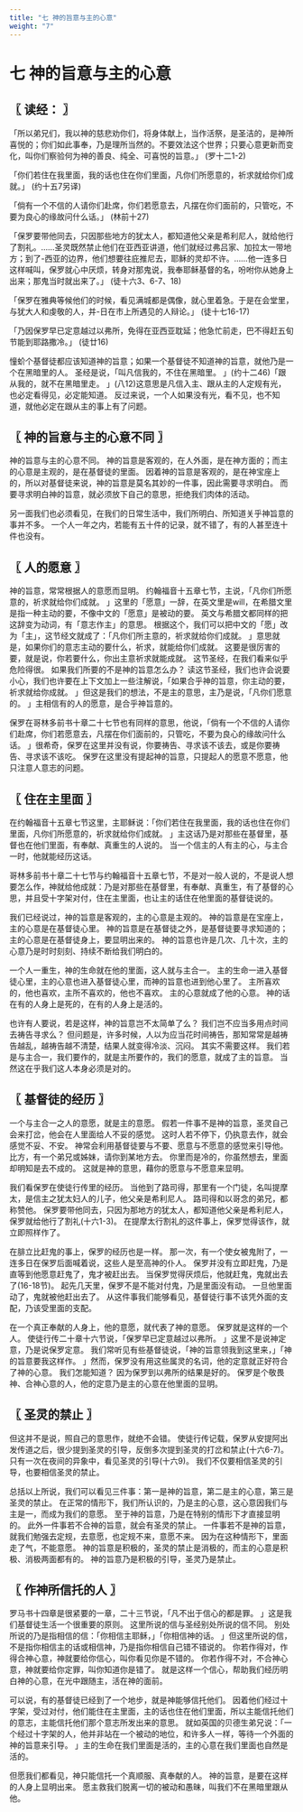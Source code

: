 ```yaml
---
title: "七 神的旨意与主的心意"
weight: "7"
---
```


# 七 神的旨意与主的心意


## 〖 读经： 〗

「所以弟兄们，我以神的慈悲劝你们，将身体献上，当作活祭，是圣洁的，是神所喜悦的；你们如此事奉，乃是理所当然的。不要效法这个世界；只要心意更新而变化，叫你们察验何为神的善良、纯全、可喜悦的旨意。」
(罗十二1-2)

「你们若住在我里面，我的话也住在你们里面，凡你们所愿意的，祈求就给你们成就。」
(约十五7另译)

「倘有一个不信的人请你们赴席，你们若愿意去，凡摆在你们面前的，只管吃，不要为良心的缘故问什么话。」
(林前十27)

「保罗要带他同去，只因那些地方的犹太人，都知道他父亲是希利尼人，就给他行了割礼。……圣灵既然禁止他们在亚西亚讲道，他们就经过弗吕家、加拉太一带地方；到了-西亚的边界，他们想要往庇推尼去，耶稣的灵却不许。……他一连多日这样喊叫，保罗就心中厌烦，转身对那鬼说，我奉耶稣基督的名，吩咐你从她身上出来；那鬼当时就出来了。」
(徒十六3、6-7、18)

「保罗在雅典等候他们的时候，看见满城都是偶像，就心里着急。于是在会堂里，与犹大人和虔敬的人，并-日在市上所遇见的人辩论。」
(徒十七16-17)

「乃因保罗早已定意越过以弗所，免得在亚西亚耽延；他急忙前走，巴不得赶五旬节能到耶路撒冷。」
(徒廿16)

憧蚧个基督徒都应该知道神的旨意；如果一个基督徒不知道神的旨意，就他乃是一个在黑暗里的人。
圣经是说，「叫凡信我的，不住在黑暗里。
」(约十二46)「跟从我的，就不在黑暗里走。
」(八12)这意思是凡信入主、跟从主的人定规有光，也必定看得见，必定能知道。
反过来说，一个人如果没有光，看不见，也不知道，就他必定在跟从主的事上有了问题。

## 〖 神的旨意与主的心意不同 〗

神的旨意与主的心意不同。
神的旨意是客观的，在人外面，是在神方面的；而主的心意是主观的，是在基督徒的里面。
因着神的旨意是客观的，是在神宝座上的，所以对基督徒来说，神的旨意是莫名其妙的一件事，因此需要寻求明白。
而要寻求明白神的旨意，就必须放下自己的意思，拒绝我们肉体的活动。

另一面我们也必须看见，在我们的日常生活中，我们所明白、所知道关乎神旨意的事并不多。
一个人一年之内，若能有五十件的记录，就不错了，有的人甚至连十件也没有。

## 〖 人的愿意 〗

神的旨意，常常根据人的意愿而显明。
约翰福音十五章七节，主说，「凡你们所愿意的，祈求就给你们成就。
」这里的「愿意」一辞，在英文里是will，在希腊文里是指一种主动的要，不像中文的「愿意」是被动的要。
英文与希腊文都同样的把这辞变为动词，有「意志作主」的意思。
根据这个，我们可以把中文的「愿」改为「主」，这节经文就成了：「凡你们所主意的，祈求就给你们成就。
」意思就是，如果你们的意志主动的要什么，祈求，就能给你们成就。
这要是很厉害的要，就是说，你若要什么，你出主意祈求就能成就。
这节圣经，在我们看来似乎危险得很。
如果我们所要的不是神的旨意怎么办？
读这节圣经，我们也许会说要小心，我们也许要在上下文加上一些注解说，「如果合乎神的旨意，你主动的要，祈求就给你成就。
」但这是我们的想法，不是主的意思，主乃是说，「凡你们愿意的。
」主相信有的人的愿意，是合乎神旨意的。

保罗在哥林多前书十章二十七节也有同样的意思，他说，「倘有一个不信的人请你们赴席，你们若愿意去，凡摆在你们面前的，只管吃，不要为良心的缘故问什么话。
」很希奇，保罗在这里并没有说，你要祷告、寻求该不该去，或是你要祷告、寻求该不该吃。
保罗在这里没有提起神的旨意，只提起人的愿意不愿意，他只注意人意志的问题。

## 〖 住在主里面 〗

在约翰福音十五章七节这里，主耶稣说：「你们若住在我里面，我的话也住在你们里面，凡你们所愿意的，祈求就给你们成就。
」主这话乃是对那些在基督里，基督也在他们里面，有奉献、真重生的人说的。
当一个信主的人有主的心，与主合一时，他就能经历这话。

哥林多前书十章二十七节与约翰福音十五章七节，不是对一般人说的，不是说人想要怎么作，神就给他成就：乃是对那些在基督里，有奉献、真重生，有了基督的心思，并且受十字架对付，住在主里面，也让主的话住在他里面的基督徒说的。

我们已经说过，神的旨意是客观的，主的心意是主观的。
神的旨意是在宝座上，主的心意是在基督徒心里。
神的旨意是在基督徒之外，是基督徒要寻求知道的；主的心意是在基督徒身上，要显明出来的。
神的旨意也许是几次、几十次，主的心意乃是时时刻刻、持续不断给我们明白的。

一个人一重生，神的生命就在他的里面，这人就与主合一。
主的生命一进入基督徒心里，主的心意也进入基督徒心里，而神的旨意也进到他心里了。
主所喜欢的，他也喜欢，主所不喜欢的，他也不喜欢。
主的心意就成了他的心意。
神的话在有的人身上是死的，在有的人身上是活的。

也许有人要说，若是这样，神的旨意岂不太简单了么？
我们岂不应当多用点时间去祷告寻求么？
但问题是，许多时候，人以为应当花时间祷告，那知常常是越祷告越乱，越祷告越不清楚，结果人就变得冷淡、沉闷。
其实不需要这样。
我们若是与主合一，我们要作的，就是主所要作的，我们的愿意，就成了主的旨意。
当然这在乎我们这人本身必须是对的。

## 〖 基督徒的经历 〗

一个与主合一之人的意愿，就是主的意愿。
假若一件事不是神的旨意，圣灵自己会来打岔，他会在人里面给人不妥的感觉。
这时人若不停下，仍执意去作，就会感觉不妥、不安。
神常会利用基督徒要与不要、愿意与不愿意的感觉来引导他。
比方，有一个弟兄或姊妹，请你到某地方去。
你里而是冷的，你虽然想去，里面却明知是去不成的。
这就是神的意思，藉你的愿意与不愿意来显明。

我们看保罗在使徒行传里的经历。
当他到了路司得，那里有一个门徒，名叫提摩太，是信主之犹太妇人的儿子，他父亲是希利尼人。
路司得和以哥念的弟兄，都称赞他。
保罗要带他同去，只因为那地方的犹太人，都知道他父亲是希利尼人，保罗就给他行了割礼(十六1-3)。
在提摩太行割礼的这件事上，保罗觉得该作，就立即照样作了。

在腓立比赶鬼的事上，保罗的经历也是一样。
那一次，有一个使女被鬼附了，一连多日在保罗后面喊着说，这些人是至高神的仆人。
保罗并没有立即赶鬼，乃是直等到他愿意赶鬼了，鬼才被赶出去。
当保罗觉得厌烦后，他就赶鬼，鬼就出去了(16-18节)。
起先几天里，保罗不是不能对付鬼，乃是里面没有动。
一旦他里面动了，鬼就被他赶出去了。
从这件事我们能够看见，基督徒行事不该凭外面的支配，乃该受里面的支配。

在一个真正奉献的人身上，他的意愿，就代表了神的意愿。
保罗就是这样的一个人。
使徒行传二十章十六节说，「保罗早已定意越过以弗所。
」这里不是说神定意，乃是说保罗定意。
我们常听见有些基督徒说，「神的旨意领我到这里来，」「神的旨意要我这样作。
」然而，保罗没有用这些属灵的名词，他的定意就正好符合了神的心意。
我们怎能知道？
因为保罗到以弗所的结果是好的。
保罗是个敬畏神、合神心意的人，他的定意乃是主的心意在他里面的显明。

## 〖 圣灵的禁止 〗

但这并不是说，照自己的意思作，就绝不会错。
使徒行传记载，保罗从安提阿出发传道之后，很少提到圣灵的引导，反倒多次提到圣灵的打岔和禁止(十六6-7)。
只有一次在夜间的异象中，看见圣灵的引导(十六9)。
我们不仅要相信圣灵的引导，也要相信圣灵的禁止。

总括以上所说，我们可以看见三件事：第一是神的旨意，第二是主的心意，第三是圣灵的禁止。
在正常的情形下，我们所认识的，乃是主的心意，这心意因我们与主是一，而成为我们的意愿。
至于神的旨意，乃是在特别的情形下才直接显明的。
此外一件事若不合神的旨意，就会有圣灵的禁止。
一件事若不是神的旨意，就我们勉强去定规，去意愿，也定规不来，意愿不来。
因为在这种情形下，里面走了气，不能意愿。
神的旨意是积极的，圣灵的禁止是消极的，而主的心意是积极、消极两面都有的。
神的旨意乃是积极的引导，圣灵乃是禁止。

## 〖 作神所信托的人 〗

罗马书十四章是很紧要的一章，二十三节说，「凡不出于信心的都是罪。
」这是我们基督徒生活一个很重要的原则。
这里所说的信与圣经别处所说的信不同。
别处所说的乃是指相信的信：「你相信主耶稣，」「你相信神的话。
」但这里所说的信，不是指你相信主的话或相信神，乃是指你相信自己错不错说的。
你若作得对，作得合神心意，神就要给你信心，叫你看见你是不错的。
你若作得不对，不合神心意，神就要给你定罪，叫你知道你是错了。
就是这样一个信心，帮助我们经历明白神的心意，在光中跟随主，活在神的面前。

可以说，有的基督徒已经到了一个地步，就是神能够信托他们。
因着他们经过十字架，受过对付，他们能住在主里面，主的话也住在他们里面，所以主能信托他们的意志，主能信托他们那个意志所发出来的意思。
就如英国的贝德生弟兄说：「一个经过十字架的人，他并非站在一个被动的地位，和许多人一样，等待一个外面的神的旨意来引导。
」主的生命在我们里面是活的，主的心意在我们里面也自然是活的。

但愿我们都看见，神只能信托一个真顺服、真奉献的人。
神的旨意，是要在这样的人身上显明出来。
愿主救我们脱离一切的被动和愚昧，叫我们不在黑暗里跟从他。
